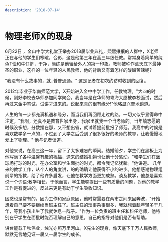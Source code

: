 ```yaml
---
description: '2018-07-14'
---
```


# 物理老师X的现身

6月22日 ，金山中学大礼堂正举办2018届毕业典礼，熙熙攘攘的人群中，X老师正在与他的学生们寒暄，合影，这是他第三年在高三年级任教。常常身着简单的纯色T恤和牛仔裤，干净，简练是他留给外人的第一印象。教师被称作蓝天底下最神圣的职业，这样的一位年轻的人民教师，他的背后又有着怎样的酸甜苦辣呢? 

"我没有什么故事的，就..普普通通。" 这是记者在初次约访时收到的回复。 

2012年毕业于华南师范大学，X开始进入金中中学工作，任教物理。"大四的时候，刚好李校去华师参加同学聚会。我当年是在华师的粤海大厦被李校面试，然后再过来金中笔试，试讲才进来的。说起来真的很有缘分!"他略显兴奋地谈道。 

人生的每一步都充满机遇和缘分，而当我们再回顾走过的路，一切又似乎显得命中注定。"我啊，还真不是教育世家出身，我家里就我一个当老师的。当年填志愿的时候没多想，分数摆在那，又不想出省，就试着提前批报了师范。我高中的时候是喜欢数学多一点的，不过到了大学之后受到了很多很好的老师的教导，让我慢慢地爱上了物理。" 他与记者谈道。

对他来说，在高三这一年，留下了太多难忘的瞬间。结婚前夕，学生们在黑板上为他写满了各种温馨有趣的祝福，送来的结婚礼物也让他十分感动。"和学生们在篮球场打球的时光，在办公室和学生面批的时光，都令我记忆犹新。"他讲道。 几年来的教学工作，从个人的角度讲，的的确确让他获得不小的进步。他想感谢物理组前辈的指教，给了他许多启发，让他在教学方面更加成熟。谈及教学，他总是喜欢说一个词语:教学相长，于他而言，学生能够提出一些有质量的问题，对他的教学工作是有促进的，反过来更是有助于学生吸收知识。 

困惑也是常有的，因为工作和家庭原因，他时常需要在两市之间来回奔波，"开始想着自己要不要继续当班主任了。班主任的琐事杂事很多，我就想着趁年轻多干几年，等我小孩出生了我就休息一阵子。"作为一位负责的班主任和科任老师，他特别在乎学生在面批时能否理解自己的意思，自己的指导对他们是否有帮助。 

讲台能载千秋伟业，烛光亦照万里河山。X先生的现身，像天底下千万人民教师，默默无言地见证一届又一届学生的成长。

